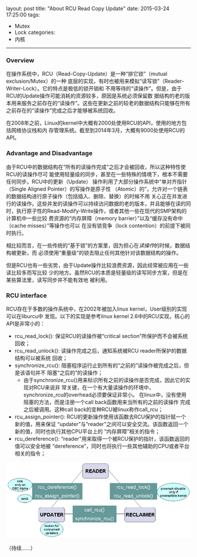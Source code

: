 layout: post
title: "About RCU Read Copy Update"
date: 2015-03-24 17:25:00
tags:
- Mutex
- Lock
categories:
- 内核
---

### Overview

在操作系统中，RCU（Read-Copy-Update）是一种“排它锁”（mutual exclusion/Mutex）的一种
底层的实现，有时也被用来模拟“读写锁”（Reader-Writer-Lock）。它的特点是极低的锁开销和
不用等待的“读操作”。但是，由于RCU的Update操作可能消耗的资源较多，原因是系统必须保留数
据结构的老的版本用来服务之前存在的“读操作”。这些在更新之前的较老的数据结构只能够在所有
之前存在的“读操作”完成之后才能够被系统回收。

在2008年之前，Linux的kernel中大概有2000处使用RCU的API，使用的地方包括网络协议栈和内
存管理系统。截至到2014年3月，大概有9000处使用RCU的API。

<!--more-->

### Advantage and Disadvantage

由于RCU中的数据结构在“所有的读操作完成”之后才会被回收，所以这种特性使RCU的读操作尽可
能使用轻量级的同步，甚至在一些特殊的情境下，根本不需要任何同步。RCU中的更新（Update）
操作利用了大部分操作系统中“单对齐指针（Single Aligned Pointer）的写操作是原子性
（Atomic）的”，允许对一个链表的数据结构进行原子操作（包括插入、删除、替换）的时候不用
关心正在并发进行的读操作。这些并发的读操作可以持续访问数据的老的版本，并且能够在读的同
时，执行原子性的Read-Modify-Write操作，或者其他一些在现代的SMP架构的计算机中一些比较
费资源的“内存屏障（memory barrier）”以及“缓存没有命中（cache misses）”等操作也可以
在没有锁竞争（lock contention）的前提下被同时执行。

相比较而言，在一些传统的“基于锁”的方案里，因为担心在*读操作*的时候，数据结构被更新，而
必须使用“重量级”的锁去阻止任何其他针对该数据结构的操作。

但是RCU也有一些劣势，由于Update操作比较浪费资源，因此经常被应用在一些读比较多而写比较
少的地方。虽然RCU的本质是轻量级的读写同步方案，但是在某些算法里，读写同步并不能有效地
被利用。

### RCU interface

RCU存在于多数的操作系统中，在2002年被加入linux kernel，User级别的实现可以在liburcu中
发现。以下的实现是参考linux kernel 2.6中的RCU实现，核心的API是非常小的：

- rcu_read_lock(): 保证RCU的读操作被“critical section”所保护而不会被系统回收；
- rcu_read_unlock(): 读操作完成之后，通知系统被RCU reader所保护的数据结构可以被系统
回收；
- synchronize_rcu(): 阻塞程序运行止到所有的“之前的”读操作被完成之后，但是该语句并不
阻塞“之后的”的读操作；
    * 由于synchronize_rcu()用来标识所有之前的读操作是否完成，因此它的实现对RCU来说非
    常关键，在一个有大量读操作的环境中，synchronize_rcu的overhead必须要保证非常小。
    在linux中，没有使用阻塞的方法，而是注册一个call back函数用来当所有的之前的读操作
    完成之后被调用。这种call back的变种RCU被linux称作call_rcu；
- rcu_assign_pointer(): RCU的更新操作使用该函数去RCU保护的指针赋一个新的值，用来保证
“updater”与“reader”之间可以安全交流。该函数返回一个新的值，同时也执行其他CPU平台上的
“内存屏障”相关的指令；
- rcu_dereference(): “reader”用来取得一个被RCU保护的指针，该函数返回的值可以安全地被
“dereference”，同时也将执行一些其他辅助的CPU或者平台相关的指令；

![RCU API communication](/images/Rcu_api.jpg)




（待续……）
